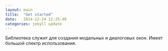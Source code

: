 ```yaml
---
layout: main
title:  "Get started"
date:   2014-12-24 12:25:40
categories: jekyll update
---
```

Библиотека служит для создания модальных и диалоговых окон. Имеет большой спектр использования.